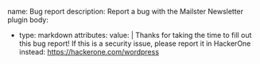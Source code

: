 name: Bug report
description: Report a bug with the Mailster Newsletter plugin
body:
-   type: markdown
    attributes:
    value: |
    Thanks for taking the time to fill out this bug report! If this is a security issue, please report it in HackerOne instead: https://hackerone.com/wordpress
